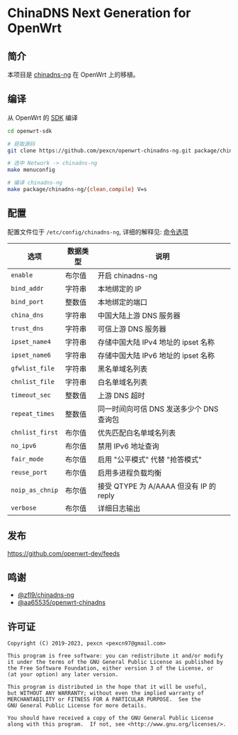 # ChinaDNS Next Generation for OpenWrt

## 简介

本项目是 [chinadns-ng](https://github.com/zfl9/chinadns-ng) 在 OpenWrt 上的移植。

## 编译

从 OpenWrt 的 [SDK](https://openwrt.org/docs/guide-developer/obtain.firmware.sdk) 编译
```bash
cd openwrt-sdk

# 获取源码
git clone https://github.com/pexcn/openwrt-chinadns-ng.git package/chinadns-ng

# 选中 Network -> chinadns-ng
make menuconfig

# 编译 chinadns-ng
make package/chinadns-ng/{clean,compile} V=s
```

## 配置

配置文件位于 `/etc/config/chinadns-ng`, 详细的解释见: [命令选项](https://github.com/zfl9/chinadns-ng#%E5%91%BD%E4%BB%A4%E9%80%89%E9%A1%B9)

选项             | 数据类型 | 说明
-----------------|---------|------------------------------------------
`enable`         | 布尔值   | 开启 chinadns-ng
`bind_addr`      | 字符串   | 本地绑定的 IP
`bind_port`      | 整数值   | 本地绑定的端口
`china_dns`      | 字符串   | 中国大陆上游 DNS 服务器
`trust_dns`      | 字符串   | 可信上游 DNS 服务器
`ipset_name4`    | 字符串   | 存储中国大陆 IPv4 地址的 ipset 名称
`ipset_name6`    | 字符串   | 存储中国大陆 IPv6 地址的 ipset 名称
`gfwlist_file`   | 字符串   | 黑名单域名列表
`chnlist_file`   | 字符串   | 白名单域名列表
`timeout_sec`    | 整数值   | 上游 DNS 超时
`repeat_times`   | 整数值   | 同一时间向可信 DNS 发送多少个 DNS 查询包
`chnlist_first`  | 布尔值   | 优先匹配白名单域名列表
`no_ipv6`        | 布尔值   | 禁用 IPv6 地址查询
`fair_mode`      | 布尔值   | 启用 "公平模式" 代替 "抢答模式"
`reuse_port`     | 布尔值   | 启用多进程负载均衡
`noip_as_chnip`  | 布尔值   | 接受 QTYPE 为 A/AAAA 但没有 IP 的 reply
`verbose`        | 布尔值   | 详细日志输出

## 发布

https://github.com/openwrt-dev/feeds

## 鸣谢

- [@zfl9/chinadns-ng](https://github.com/zfl9/chinadns-ng)
- [@aa65535/openwrt-chinadns](https://github.com/aa65535/openwrt-chinadns)

## 许可证

```
Copyright (C) 2019-2023, pexcn <pexcn97@gmail.com>

This program is free software: you can redistribute it and/or modify
it under the terms of the GNU General Public License as published by
the Free Software Foundation, either version 3 of the License, or
(at your option) any later version.

This program is distributed in the hope that it will be useful,
but WITHOUT ANY WARRANTY; without even the implied warranty of
MERCHANTABILITY or FITNESS FOR A PARTICULAR PURPOSE.  See the
GNU General Public License for more details.

You should have received a copy of the GNU General Public License
along with this program.  If not, see <http://www.gnu.org/licenses/>.
```

